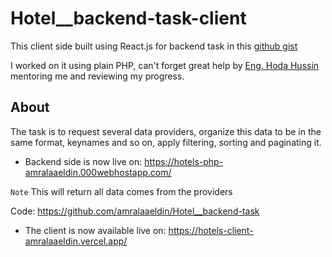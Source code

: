 # Hotel\_\_backend-task-client

This client side built using React.js for backend task in this [github gist](https://gist.github.com/ahmed3mar/483fa6bf1f5bdb8bf58f37fcd538d068)

I worked on it using plain PHP, can't forget great help by [Eng. Hoda Hussin](https://github.com/hodaa) mentoring me and reviewing my progress.

## About

The task is to request several data providers, organize this data to be in the same format, keynames and so on, apply filtering, sorting and paginating it.

- Backend side is now live on: https://hotels-php-amralaaeldin.000webhostapp.com/

`Note` This will return all data comes from the providers

Code: https://github.com/amralaaeldin/Hotel__backend-task

- The client is now available live on: https://hotels-client-amralaaeldin.vercel.app/
